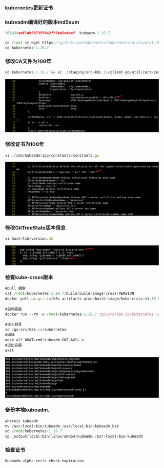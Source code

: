 ### kubernetes更新证书


### kubeadm编译好的版本md5sum
```javascript
361430aaf1ab567355842f354a5cda4f  kubeadm-1.19.7
```


```javascript
cd /root && wget https://github.com/kubernetes/kubernetes/archive/v1.19.7.tar.gz && tar zxvf v1.19.7.tar.gz
cd kubernetes-1.19.7
```

### 修改CA文件为100年

```javascript
cd kubernetes-1.19.7 && vi ./staging/src/k8s.io/client-go/util/cert/cert.go
```

![./image/1.png](./image/1.png)

### 修改证书为100年

```javascript
vi ./cmd/kubeadm/app/constants/constants.go
```

![./image/2.png](./image/2.png)

### 修改GitTreeState版本信息

```javascript
vi hack/lib/version.sh
```

![./image/7](./image/7.png)

### 检查kube-cross版本

```javascript
#pull 镜像
cat /root/kubernetes-1.19.7/build/build-image/cross/VERSION
docker pull us.gcr.io/k8s-artifacts-prod/build-image/kube-cross:v1.15.5-1

#启动容器
docker run --rm -v /root/kubernetes-1.19.7:/go/src/k8s.io/kubernetes -it us.gcr.io/k8s-artifacts-prod/build-image/kube-cross:v1.15.5-1 bash

#进入目录
cd /go/src/k8s.io/kubernetes
#编译
make all WHAT=cmd/kubeadm GOFLAGS=-v
#退出容器
exit
```

![./image/4.png](./image/4.png)

### 备份本地kubeadm.

```javascript
whereis kubeadm
mv /usr/local/bin/kubeadm /usr/local/bin/kubeadm_bak
cd /root/kubernetes-1.19.7
cp _output/local/bin/linux/amd64/kubeadm /usr/local/bin/kubeadm
```

### 检查证书

```javascript
kubeadm alpha certs check-expiration
```
